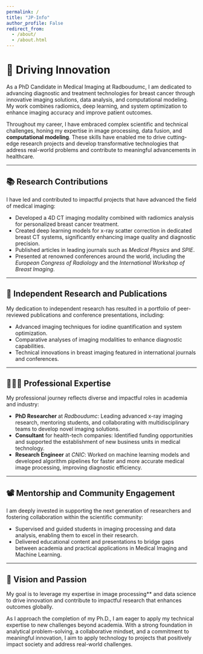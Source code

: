 ```yaml
---
permalink: /
title: "JP-Info"
author_profile: False
redirect_from: 
  - /about/
  - /about.html
---
```


# 🔬 Driving Innovation  
As a PhD Candidate in Medical Imaging at Radboudumc, I am dedicated to advancing diagnostic and treatment technologies for breast cancer through innovative imaging solutions, data analysis, and computational modeling. My work combines radiomics, deep learning, and system optimization to enhance imaging accuracy and improve patient outcomes.  

Throughout my career, I have embraced complex scientific and technical challenges, honing my expertise in image processing, data fusion, and **computational modeling**. These skills have enabled me to drive cutting-edge research projects and develop transformative technologies that address real-world problems and contribute to meaningful advancements in healthcare.  

---

## 📚 Research Contributions  
I have led and contributed to impactful projects that have advanced the field of medical imaging:  

- Developed a 4D CT imaging modality combined with radiomics analysis for personalized breast cancer treatment.  
- Created deep learning models for x-ray scatter correction in dedicated breast CT systems, significantly enhancing image quality and diagnostic precision.  
- Published articles in leading journals such as *Medical Physics* and *SPIE*.  
- Presented at renowned conferences around the world, including the *European Congress of Radiology* and the *International Workshop of Breast Imaging*.  

---

## 📜 Independent Research and Publications  
My dedication to independent research has resulted in a portfolio of peer-reviewed publications and conference presentations, including:  

- Advanced imaging techniques for iodine quantification and system optimization.  
- Comparative analyses of imaging modalities to enhance diagnostic capabilities.  
- Technical innovations in breast imaging featured in international journals and conferences.  

---

## 👨🏻‍🔬 Professional Expertise  
My professional journey reflects diverse and impactful roles in academia and industry:  

- **PhD Researcher** at *Radboudumc*: Leading advanced x-ray imaging research, mentoring students, and collaborating with multidisciplinary teams to develop novel imaging solutions.  
- **Consultant** for health-tech companies: Identified funding opportunities and supported the establishment of new business units in medical technology.  
- **Research Engineer** at *CNIC*: Worked on machine learning models and developed algorithm pipelines for faster and more accurate medical image processing, improving diagnostic efficiency.  

---

## 📽️ Mentorship and Community Engagement  
I am deeply invested in supporting the next generation of researchers and fostering collaboration within the scientific community:  

- Supervised and guided students in imaging processing and data analysis, enabling them to excel in their research.  
- Delivered educational content and presentations to bridge gaps between academia and practical applications in Medical Imaging and Machine Learning.  

---

## 🌟 Vision and Passion   

My goal is to leverage my expertise in image processing** and data science to drive innovation and contribute to impactful research that enhances outcomes globally.  

As I approach the completion of my Ph.D., I am eager to apply my technical expertise to new challenges beyond academia. With a strong foundation in analytical problem-solving, a collaborative mindset, and a commitment to meaningful innovation, I aim to apply technology to projects that positively impact society and address real-world challenges.  

